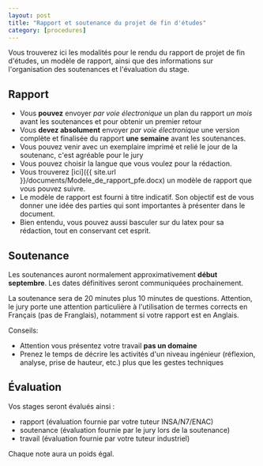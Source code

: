 ```yaml
---
layout: post
title: "Rapport et soutenance du projet de fin d'études"
category: [procedures]
---
```


Vous trouverez ici les modalités pour le rendu du rapport de projet de fin d'études, un modèle de rapport, ainsi que des informations sur l'organisation des soutenances et l'évaluation du stage.

## Rapport

  * Vous **pouvez** envoyer *par voie électronique* un plan du rapport *un mois* avant les soutenances et pour obtenir un premier retour
  * Vous **devez absolument** envoyer *par voie électronique* une version complète et finalisée du rapport **une semaine** avant les soutenances.
  * Vous pouvez venir avec un exemplaire imprimé et relié le jour de la soutenanc, c'est agréable pour le jury
  * Vous pouvez choisir la langue que vous voulez pour la rédaction.
  * Vous trouverez [ici]({{ site.url }}/documents/Modele_de_rapport_pfe.docx) un modèle de rapport que vous pouvez suivre.
  * Le modèle de rapport est fourni à titre indicatif. Son objectif est de vous donner une idée des parties qui sont importantes à présenter dans le document. 
  * Bien entendu, vous pouvez aussi basculer sur du latex pour sa rédaction, tout en conservant cet esprit.

## Soutenance

Les soutenances auront normalement approximativement **début septembre**. Les
dates définitives seront communiquées prochainement.

La soutenance sera de 20 minutes plus 10 minutes de questions. Attention, le jury porte une attention particulière à l'utilisation de termes corrects en Français (pas de Franglais), notamment si votre rapport est en Anglais.

Conseils:
  * Attention vous présentez votre travail **pas un domaine**
  * Prenez le temps de décrire les activités d'un niveau ingénieur (réflexion, analyse, prise de hauteur, etc.) plus que les gestes techniques 

## Évaluation

Vos stages seront évalués ainsi :
  * rapport (évaluation fournie par votre tuteur INSA/N7/ENAC)
  * soutenance (évaluation fournie par le jury lors de la soutenance)
  * travail (évaluation fournie par votre tuteur industriel)

Chaque note aura un poids égal.
